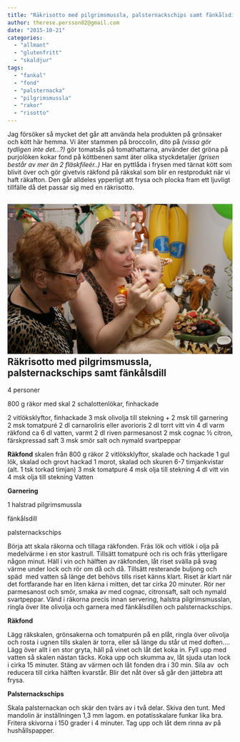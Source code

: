 ```yaml
---
title: "Räkrisotto med pilgrimsmussla, palsternackschips samt fänkålsdill"
author: therese.persson82@gmail.com
date: "2015-10-21"
categories: 
  - "allmant"
  - "glutenfritt"
  - "skaldjur"
tags: 
  - "fankal"
  - "fond"
  - "palsternacka"
  - "pilgrimsmussla"
  - "rakor"
  - "risotto"
---
```


Jag försöker så mycket det går att använda hela produkten på grönsaker och kött här hemma. Vi äter stammen på broccolin, dito på _(vissa gör tydligen inte det...?)_ gör tomatsås på tomathattarna, använder det gröna på purjolöken kokar fond på köttbenen samt äter olika styckdetaljer _(grisen består av mer än 2 fläskfileér..)_ Har en pyttlåda i frysen med tärnat kött som blivit över och gör givetvis räkfond på räkskal som blir en restprodukt när vi haft räkafton. Den går alldeles ypperligt att frysa och plocka fram ett ljuvligt tillfälle då det passar sig med en räkrisotto.

## ![IMG_9553](/static/img/IMG_9553.JPG) Räkrisotto med pilgrimsmussla, palsternackschips samt fänkålsdill

4 personer

800 g räkor med skal 2 schalottenlökar, finhackade

2 vitlöksklyftor, finhackade 3 msk olivolja till stekning + 2 msk till garnering 2 msk tomatpuré 2 dl carnaroliris eller avorioris 2 dl torrt vitt vin 4 dl varm räkfond ca 6 dl vatten, varmt 2 dl riven parmesanost 2 msk cognac ½ citron, färskpressad saft 3 msk smör salt och nymald svartpeppar

**Räkfond** skalen från 800 g räkor 2 vitlöksklyftor, skalade och hackade 1 gul lök, skalad och grovt hackad 1 morot, skalad och skuren 6-7 timjankvistar (alt. 1 tsk torkad timjan) 3 msk tomatpuré 4 msk olja till stekning 4 dl vitt vin 4 msk olja till stekning Vatten

**Garnering**

1 halstrad pilgrimsmussla

fänkålsdill

palsternackschips

Börja att skala räkorna och tillaga räkfonden. Fräs lök och vitlök i olja på medelvärme i en stor kastrull. Tillsätt tomatpuré och ris och fräs ytterligare någon minut. Häll i vin och hälften av räkfonden, låt riset svälla på svag värme under lock och rör om då och då. Tillsätt resterande buljong och späd  med vatten så länge det behövs tills riset känns klart. Riset är klart när det fortfarande har en liten kärna i mitten, det tar cirka 20 minuter. Rör ner parmesanost och smör, smaka av med cognac, citronsaft, salt och nymald svartpeppar. Vänd i räkorna precis innan servering, halstra pilgrimsmusslan, ringla över lite olivolja och garnera med fänkålsdillen och palsternackschips.

**Räkfond**

Lägg räkskalen, grönsakerna och tomatpurén på en plåt, ringla över olivolja och rosta i ugnen tills skalen är torra, eller så länge du står ut med doften.... Lägg över allt i en stor gryta, häll på vinet och låt det koka in. Fyll upp med vatten så skalen nästan täcks. Koka upp och skumma av, låt sjuda utan lock i cirka 15 minuter. Stäng av värmen och låt fonden dra i 30 min. Sila av  och reducera till cirka hälften kvarstår. Blir det nåt över så går den jättebra att frysa.

**Palsternackschips**

Skala palsternackan och skär den tvärs av i två delar. Skiva den tunt. Med mandolin är inställningen 1,3 mm lagom. en potatisskalare funkar lika bra. Fritera skivorna i 150 grader i 4 minuter. Tag upp och låt dem rinna av på hushållspapper.
